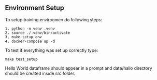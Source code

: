 ## Environment Setup

To setup training environmen do following steps:
```
1. python -m venv .venv
2. source ./.venv/bin/activate
3. make setup_env
4. docker-compose up -d
```


To test if everything was set up correctly type:
```
make test_setup
```

Hello World dataframe should appear in a prompt and data/hallo directory should be created inside src folder.
